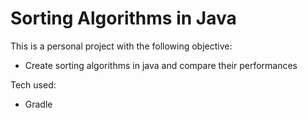 # Sorting Algorithms in Java

This is a personal project with the following objective:
* Create sorting algorithms in java and compare their performances

Tech used:
* Gradle
